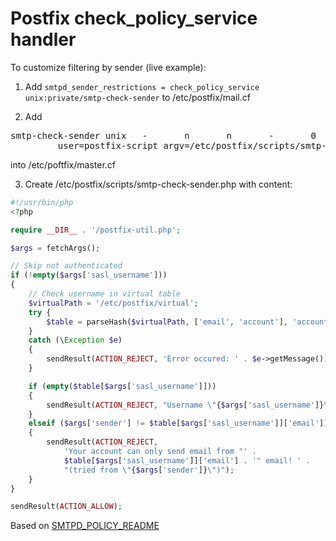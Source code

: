 # Postfix check_policy_service handler

To customize filtering by sender (live example):

1. Add
```smtpd_sender_restrictions = check_policy_service unix:private/smtp-check-sender```
to /etc/postfix/mail.cf

2. Add
<pre>smtp-check-sender unix   -       n       n       -       0       spawn
         user=postfix-script argv=/etc/postfix/scripts/smtp-check-sender.php</pre>
into /etc/poftfix/master.cf

3. Create /etc/postfix/scripts/smtp-check-sender.php with content:

```php
#!/usr/bin/php
<?php

require __DIR__ . '/postfix-util.php';

$args = fetchArgs();

// Skip not authenticated
if (!empty($args['sasl_username']))
{
	// Check username in virtual table
	$virtualPath = '/etc/postfix/virtual';
	try {
		$table = parseHash($virtualPath, ['email', 'account'], 'account');
	}
	catch (\Exception $e)
	{
		sendResult(ACTION_REJECT, 'Error occured: ' . $e->getMessage());
	}

	if (empty($table[$args['sasl_username']])) 
	{
		sendResult(ACTION_REJECT, "Username \"{$args['sasl_username']}\" is unknown!");
	}
	elseif ($args['sender'] != $table[$args['sasl_username']]['email'])
	{
		sendResult(ACTION_REJECT,
			'Your account can only send email from "' . 
			$table[$args['sasl_username']]['email'] . '" email! ' .
			"(tried from \"{$args['sender']}\")");
	}
}

sendResult(ACTION_ALLOW);
```

Based on [SMTPD_POLICY_README](http://www.postfix.org/SMTPD_POLICY_README.html)

